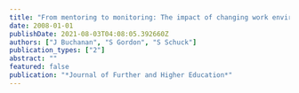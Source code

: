 ```yaml
---
title: "From mentoring to monitoring: The impact of changing work environments on academics in Australian universities"
date: 2008-01-01
publishDate: 2021-08-03T04:08:05.392660Z
authors: ["J Buchanan", "S Gordon", "S Schuck"]
publication_types: ["2"]
abstract: ""
featured: false
publication: "*Journal of Further and Higher Education*"
---
```


